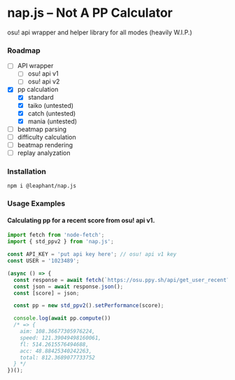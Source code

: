 # nap.js – **N**ot **A** **P**P Calculator
osu! api wrapper and helper library for all modes (heavily W.I.P.)

### Roadmap
- [ ] API wrapper
  - [ ] osu! api v1
  - [ ] osu! api v2
- [x] pp calculation
  - [x] standard
  - [x] taiko (untested)
  - [x] catch (untested)
  - [x] mania (untested)
- [ ] beatmap parsing
- [ ] difficulty calculation
- [ ] beatmap rendering
- [ ] replay analyzation

### Installation
```
npm i @leaphant/nap.js
```
### Usage Examples

#### Calculating pp for a recent score from osu! api v1.
```JavaScript
import fetch from 'node-fetch';
import { std_ppv2 } from 'nap.js';

const API_KEY = 'put api key here'; // osu! api v1 key
const USER = '1023489';

(async () => {
  const response = await fetch(`https://osu.ppy.sh/api/get_user_recent?k=${API_KEY}&u=${USER}&limit=1`);
  const json = await response.json();
  const [score] = json;

  const pp = new std_ppv2().setPerformance(score);

  console.log(await pp.compute())
  /* => {
    aim: 108.36677305976224,
    speed: 121.39049498160061,
    fl: 514.2615576494688,
    acc: 48.88425340242263,
    total: 812.3689077733752
  } */
})();
```
